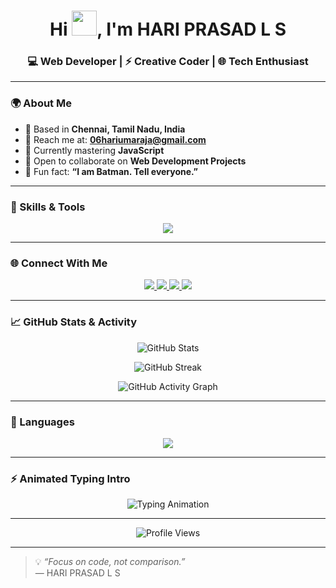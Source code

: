 <h1 align="center">
  Hi <img src="https://user-images.githubusercontent.com/18350557/176309783-0785949b-9127-417c-8b55-ab5a4333674e.gif" width="40px">, I'm HARI PRASAD L S  
</h1>

<h3 align="center">💻 Web Developer | ⚡ Creative Coder | 🌐 Tech Enthusiast</h3>

---

### 🌍 About Me

- 📍 Based in **Chennai, Tamil Nadu, India**  
- 📧 Reach me at: **[06hariumaraja@gmail.com](mailto:06hariumaraja@gmail.com)**  
- 🌱 Currently mastering **JavaScript**  
- 🤝 Open to collaborate on **Web Development Projects**  
- 🦇 Fun fact: **“I am Batman. Tell everyone.”**

---

### 🧠 Skills & Tools

<p align="center"> 
  <img src="https://skillicons.dev/icons?i=html,css,js,git,arduino,docker,vscode,c" />
</p>

---

### 🌐 Connect With Me  

<p align="center">
  <a href="https://github.com/lshariprasad" target="_blank">
    <img src="https://img.shields.io/badge/GitHub-000000?style=for-the-badge&logo=github&logoColor=white" />
  </a>
  <a href="https://x.com/ls_hariprasad" target="_blank">
    <img src="https://img.shields.io/badge/Twitter-000000?style=for-the-badge&logo=twitter&logoColor=1DA1F2" />
  </a>
  <a href="https://www.linkedin.com/in/lshariprasad1410" target="_blank">
    <img src="https://img.shields.io/badge/LinkedIn-000000?style=for-the-badge&logo=linkedin&logoColor=0A66C2" />
  </a>
  <a href="https://www.threads.net/@ls_hariprasad" target="_blank">
    <img src="https://img.shields.io/badge/Threads-000000?style=for-the-badge&logo=threads&logoColor=white" />
  </a>
</p>

---

### 📈 GitHub Stats & Activity  

<p align="center">
  <img src="https://github-readme-stats.vercel.app/api?username=lshariprasad&show_icons=true&hide_border=true&bg_color=000000&title_color=facc15&text_color=ffffff&icon_color=f97316" alt="GitHub Stats" />
</p>

<p align="center">
  <img src="https://github-readme-streak-stats.herokuapp.com/?user=lshariprasad&hide_border=true&background=000000&stroke=ffffff&ring=facc15&fire=facc15&currStreakNum=ffffff&currStreakLabel=facc15&sideNums=ffffff&sideLabels=ffffff&dates=ffffff" alt="GitHub Streak" />
</p>

<p align="center">
  <img src="https://github-readme-activity-graph.vercel.app/graph?username=lshariprasad&bg_color=000000&color=facc15&line=f97316&point=ffffff&area=true&hide_border=true" alt="GitHub Activity Graph" />
</p>

---

### 🚀 Languages

<p align="center">
  <img src="https://github-readme-stats.vercel.app/api/top-langs/?username=lshariprasad&layout=compact&bg_color=000000&title_color=facc15&text_color=ffffff&hide_border=true" />
</p>

---

### ⚡ Animated Typing Intro  

<p align="center">
  <img src="https://readme-typing-svg.herokuapp.com?font=Fira+Code&pause=1000&color=FACC15&width=435&lines=Web+Developer;Code.+Create.+Conquer.;Learning+Every+Day+🚀;I+Am+Batman+🦇" alt="Typing Animation" />
</p>

---

<p align="center">
  <img src="https://komarev.com/ghpvc/?username=lshariprasad&style=for-the-badge&color=facc15" alt="Profile Views" />
</p>

---

> 💡 *“Focus on code, not comparison.”*  
> — HARI PRASAD L S
